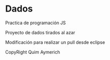 # Dados
Practica de programación JS

Proyecto de dados tirados al azar

Modificación para realizar un pull desde eclipse

CopyRight Quim Aymerich
